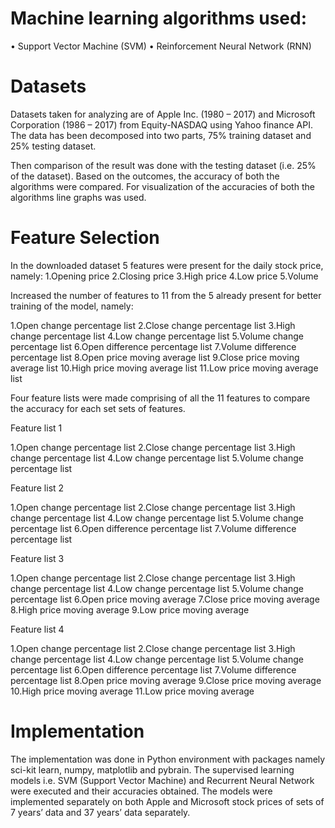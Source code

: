# Machine learning algorithms used:
•	Support Vector Machine (SVM)
•	Reinforcement Neural Network (RNN)

# Datasets
Datasets taken for analyzing are of Apple Inc. (1980 – 2017) and Microsoft Corporation (1986 – 2017) from Equity-NASDAQ using Yahoo finance API. The data has been decomposed into two parts, 75% training dataset and 25% testing dataset.

Then comparison of the result was done with the testing dataset (i.e. 25% of the dataset). Based on the outcomes, the accuracy of both the algorithms were compared. For visualization of the accuracies of both the algorithms line graphs was used.


# Feature Selection
In the downloaded dataset 5 features were present for the daily stock price, namely:
1.Opening price
2.Closing price
3.High price
4.Low price
5.Volume


Increased the number of features to 11 from the 5 already present for better training of the model, namely:

1.Open change percentage list
2.Close change percentage list
3.High change percentage list
4.Low change percentage list
5.Volume change percentage list
6.Open difference percentage list
7.Volume difference percentage list
8.Open price moving average list
9.Close price moving average list
10.High price moving average list
11.Low price moving average list

Four feature lists were made comprising of all the 11 features to compare the accuracy for each set sets of features.

Feature list 1

1.Open change percentage list
2.Close change percentage list
3.High change percentage list
4.Low change percentage list
5.Volume change percentage list

Feature list 2

1.Open change percentage list
2.Close change percentage list
3.High change percentage list
4.Low change percentage list
5.Volume change percentage list
6.Open difference percentage list
7.Volume difference percentage list

Feature list 3

1.Open change percentage list
2.Close change percentage list
3.High change percentage list
4.Low change percentage list
5.Volume change percentage list
6.Open price moving average
7.Close price moving average
8.High price moving average
9.Low price moving average

Feature list 4

1.Open change percentage list
2.Close change percentage list
3.High change percentage list
4.Low change percentage list
5.Volume change percentage list
6.Open difference percentage list
7.Volume difference percentage list
8.Open price moving average
9.Close price moving average
10.High price moving average
11.Low price moving average


# Implementation
The implementation was done in Python environment with packages namely sci-kit learn, numpy, matplotlib and pybrain. The supervised learning models i.e. SVM (Support Vector Machine) and Recurrent Neural Network were executed and their accuracies obtained.
The models were implemented separately on both Apple and Microsoft stock prices of sets of 7 years’ data and 37 years’ data separately. 
